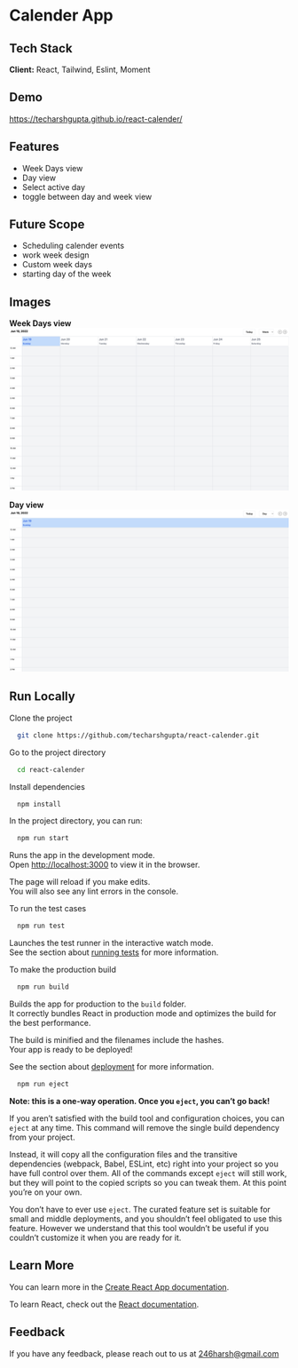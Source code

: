 # Calender App

## Tech Stack

**Client:** React, Tailwind, Eslint, Moment


## Demo

https://techarshgupta.github.io/react-calender/


## Features

- Week Days view
- Day view
- Select active day
- toggle between day and week view

## Future Scope

- Scheduling calender events
- work week design
- Custom week days
- starting day of the week

## Images

**Week Days view**
![Logo](./src/assets/week-view.png)

**Day view**
![Logo](./src/assets/day-view.png)


## Run Locally

Clone the project

```bash
  git clone https://github.com/techarshgupta/react-calender.git
```

Go to the project directory

```bash
  cd react-calender
```

Install dependencies

```bash
  npm install
```

In the project directory, you can run:

```bash
  npm run start
```

Runs the app in the development mode.\
Open [http://localhost:3000](http://localhost:3000) to view it in the browser.

The page will reload if you make edits.\
You will also see any lint errors in the console.

To run the test cases

```bash
  npm run test
```
Launches the test runner in the interactive watch mode.\
See the section about [running tests](https://facebook.github.io/create-react-app/docs/running-tests) for more information.

To make the production build

```bash
  npm run build
```

Builds the app for production to the `build` folder.\
It correctly bundles React in production mode and optimizes the build for the best performance.

The build is minified and the filenames include the hashes.\
Your app is ready to be deployed!

See the section about [deployment](https://facebook.github.io/create-react-app/docs/deployment) for more information.

```bash
  npm run eject
```

**Note: this is a one-way operation. Once you `eject`, you can’t go back!**

If you aren’t satisfied with the build tool and configuration choices, you can `eject` at any time. This command will remove the single build dependency from your project.

Instead, it will copy all the configuration files and the transitive dependencies (webpack, Babel, ESLint, etc) right into your project so you have full control over them. All of the commands except `eject` will still work, but they will point to the copied scripts so you can tweak them. At this point you’re on your own.

You don’t have to ever use `eject`. The curated feature set is suitable for small and middle deployments, and you shouldn’t feel obligated to use this feature. However we understand that this tool wouldn’t be useful if you couldn’t customize it when you are ready for it.

## Learn More

You can learn more in the [Create React App documentation](https://facebook.github.io/create-react-app/docs/getting-started).

To learn React, check out the [React documentation](https://reactjs.org/).

## Feedback

If you have any feedback, please reach out to us at 246harsh@gmail.com

